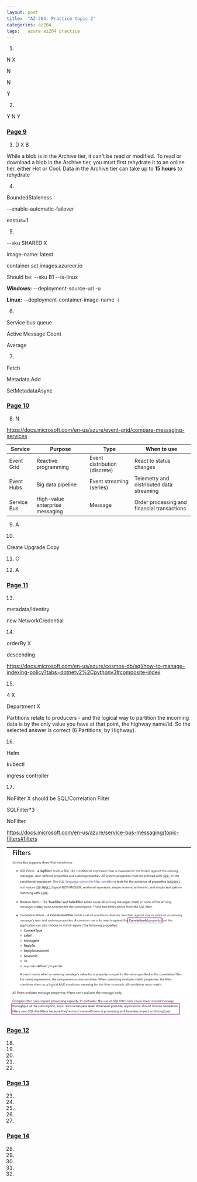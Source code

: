 ```yaml
---
layout: post
title:  "AZ-204: Practice topic 2"
categories: az204
tags:   azure az204 practice
---
```



1.
N   X

N

N

Y


2.
Y
N
Y


### [Page 9](https://www.examtopics.com/exams/microsoft/az-204/view/9/)

3. D    X   B

While a blob is in the Archive tier, it can't be read or modified. To read or download a blob in the Archive tier, you must first rehydrate it to an online tier, either Hot or Cool. Data in the Archive tier can take up to **15 hours** to rehydrate


4. 
BoundedStaleness

--enable-automatic-failover

eastus=1


5. 
--sku SHARED    X

image-name: latest

container set images.azurecr.io

Should be: 
--sku B1 --is-linux


**Windows:**
--deployment-source-url -u

**Linux:**
--deployment-container-image-name -i



6.
Service bus queue

Active Message Count

Average


7.
Fetch

Metadata.Add

SetMetadataAsync


### [Page 10](https://www.examtopics.com/exams/microsoft/az-204/view/10/)

8. N

https://docs.microsoft.com/en-us/azure/event-grid/compare-messaging-services

|Service|	Purpose|	Type|	When to use|
|--|--|--|--|
|Event Grid|	Reactive programming|	Event distribution (discrete)|	React to status changes
|Event Hubs|	Big data pipeline|	Event streaming (series)|	Telemetry and distributed data streaming
|Service Bus|	High-value enterprise messaging|	Message|	Order processing and financial transactions

9. A


10. 
Create
Upgrade
Copy


11. C


12. A

### [Page 11](https://www.examtopics.com/exams/microsoft/az-204/view/11/)

13. 
metadata/identiry

new NetworkCredential

14. 
orderBy X

descending

https://docs.microsoft.com/en-us/azure/cosmos-db/sql/how-to-manage-indexing-policy?tabs=dotnetv2%2Cpythonv3#composite-index



15. 
4   X

Department  X

Partitions relate to producers - and the logical way to partition the incoming data is by the only value you have at that point, the highway name/id. So the selected answer is correct (6 Partitions, by Highway).


16. 
Helm

kubectl

ingress controller

17. 
NoFilter    X should be SQL/Correlation Filter

SQLFilter*3

NoFilter


https://docs.microsoft.com/en-us/azure/service-bus-messaging/topic-filters#filters

![](/images/2022-02-06-06-25-32.png)

### [Page 12](https://www.examtopics.com/exams/microsoft/az-204/view/12/)

18. 

19. 

20. 

21. 

22. 

### [Page 13](https://www.examtopics.com/exams/microsoft/az-204/view/13/)

23. 

24. 

25. 

26. 

27. 


### [Page 14](https://www.examtopics.com/exams/microsoft/az-204/view/14/)

28. 

29. 

30. 

31. 

32. 